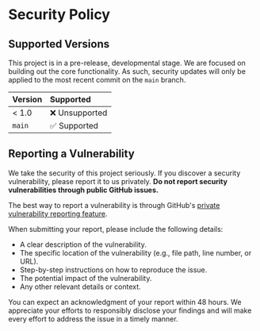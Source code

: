 # Security Policy

## Supported Versions

This project is in a pre-release, developmental stage. We are focused on building out the core functionality. As such, security updates will only be applied to the most recent commit on the `main` branch.

| Version | Supported |
| :--- | :--- |
| < 1.0 | :x: Unsupported |
| `main` | :white_check_mark: Supported |

## Reporting a Vulnerability

We take the security of this project seriously. If you discover a security vulnerability, please report it to us privately. **Do not report security vulnerabilities through public GitHub issues.**

The best way to report a vulnerability is through GitHub's [private vulnerability reporting feature](https://github.com/efischer19/hoopstat-haus/security/advisories/new).

When submitting your report, please include the following details:

* A clear description of the vulnerability.
* The specific location of the vulnerability (e.g., file path, line number, or URL).
* Step-by-step instructions on how to reproduce the issue.
* The potential impact of the vulnerability.
* Any other relevant details or context.

You can expect an acknowledgment of your report within 48 hours. We appreciate your efforts to responsibly disclose your findings and will make every effort to address the issue in a timely manner.
